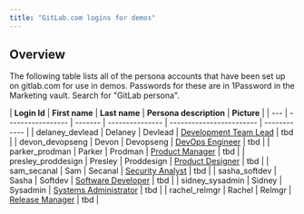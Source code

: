 ```yaml
---
title: "GitLab.com logins for demos"
---
```


## Overview

The following table lists all of the persona accounts that have been set up on gitlab.com for use in demos. Passwords for these are in 1Password in the Marketing vault. Search for "GitLab persona".

| **Login Id** | **First name** | **Last name** | **Persona description** | **Picture** |
| --- | ----------------- | ------- | --------------- | ------------------------ | ------------ |
| delaney_devlead | Delaney | Devlead | [Development Team Lead](/handbook/product/personas/#delaney-development-team-lead) | tbd |
| devon_devopseng | Devon | Devopseng | [DevOps Engineer](/handbook/product/personas/#devon-devops-engineer) | tbd |
| parker_prodman | Parker | Prodman | [Product Manager](/handbook/product/personas/#parker-product-manager) | tbd |
| presley_proddesign | Presley | Proddesign | [Product Designer](/handbook/product/personas/#presley-product-designer) | tbd |
| sam_secanal | Sam | Secanal | [Security Analyst](/handbook/product/personas/#sam-security-analyst) | tbd |
| sasha_softdev | Sasha | Softdev | [Software Developer](/handbook/product/personas/#sasha-software-developer) | tbd |
| sidney_sysadmin | Sidney | Sysadmin | [Systems Administrator](/handbook/product/personas/#sidney-systems-administrator) | tbd |
| rachel_relmgr | Rachel | Relmgr | [Release Manager](/handbook/product/personas/#rachel-release-manager) | tbd |
